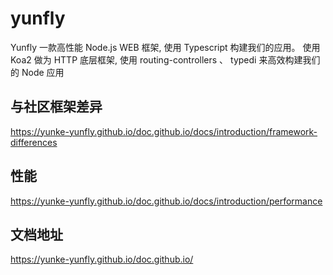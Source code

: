 # yunfly

Yunfly 一款高性能 Node.js WEB 框架, 使用 Typescript 构建我们的应用。 使用 Koa2 做为 HTTP 底层框架, 使用 routing-controllers 、 typedi 来高效构建我们的 Node 应用

## 与社区框架差异

<https://yunke-yunfly.github.io/doc.github.io/docs/introduction/framework-differences>

## 性能

<https://yunke-yunfly.github.io/doc.github.io/docs/introduction/performance>

## 文档地址

<https://yunke-yunfly.github.io/doc.github.io/>
